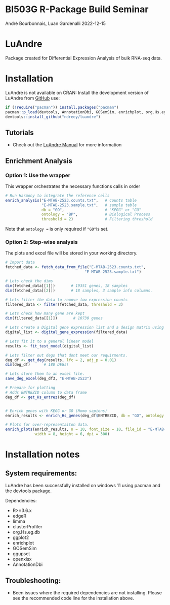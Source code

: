 BI503G R-Package Build Seminar
================
André Bourbonnais, Luan Gardenalli
2022-12-15

<!-- README.md is generated from README.Rmd. Please edit that file -->

# LuAndre

<!-- badges: start -->
<!-- badges: end -->

Package created for Differential Expression Analysis of bulk RNA-seq
data.

# Installation

LuAndre is not available on CRAN: Install the development version of
LuAndre from [GitHub](https://github.com/ndreey/luandre) use:

``` r
if (!require("pacman")) install.packages("pacman")
pacman::p_load(devtools, AnnotationDbi, GOSemSim, enrichplot, org.Hs.eg.db, clusterProfiler, limma, edgeR)
devtools::install_github("ndreey/luandre")
```
## Tutorials

- Check out the [LuAndre Manual](https://rawcdn.githack.com/ndreey/luandre/3de202b2859c2e5c5bbcfcb9079edde73a285361/docs/index.html) for more information

## Enrichment Analysis

### Option 1: Use the wrapper

This wrapper orchestrates the necessary functions calls in order

``` r
# Run Harmony to integrate the reference cells
enrich_analysis("E-MTAB-2523.counts.txt",   # counts table
                "E-MTAB-2523.sample.txt",   # sample table
                db = "GO",                  # "KEGG" or "GO"
                ontology = "BP",            # Biological Process
                threshold = 2)              # Filtering threshold
```

Note that `ontology =` is only required if `"GO"`is set.

### Option 2: Step-wise analysis

The plots and excel file will be stored in your working directory.

``` r
# Import data
fetched_data <- fetch_data_from_file("E-MTAB-2523.counts.txt",
                                   "E-MTAB-2523.sample.txt")

# Lets check the dims
dim(fetched_data[[1]])       # 19351 genes, 18 samples
dim(fetched_data[[2]])       # 18 samples, 3 sample info columns.

# Lets filter the data to remove low expression counts
filtered_data <- filter(fetched_data, threshold = 3)

# Lets check how many gene are kept
dim(filtered_data[[1]])       # 10730 genes

# Lets create a Digital gene expression list and a design matrix using data3
digital_list <- digital_gene_expression(filtered_data)

# Lets fit it to a general linear model
results <- fit_test_model(digital_list)

# Lets filter out degs that dont meet our requirments.
deg_df <- get_deg(results, lfc = 2, adj_p = 0.01)
dim(deg_df)      # 180 DEGs!

# Lets store them to an excel file.
save_deg_excel(deg_df3, "E-MTAB-2523")

# Prepare for plotting
# Adds ENTREZID column to data frame
deg_df <- get_Hs_entrez(deg_df)


# Enrich genes with KEGG or GO (Homo sapiens)
enrich_results <- enrich_Hs_genes(deg_df$ENTREZID, db = "GO", ontology = "BP")

# Plots for over-representaiton data.
enrich_plots(enrich_results, n = 10, font_size = 10, file_id = "E-MTAB-2523", 
             width = 8, height = 6, dpi = 300)
```

# Installation notes

## System requirements:

LuAndre has been successfully installed on windows 11 using pacman and  the devtools
package. 

Dependencies:

- R\>=3.6.x
- edgeR
- limma
- clusterProfiler
- org.Hs.eg.db
- ggplot2
- enrichplot
- GOSemSim
- ggupset
- openxlsx
- AnnotationDbi

## Troubleshooting:

- Been issues where the required dependencies are not installing. 
  Please see the recommended code line for the installation above.
